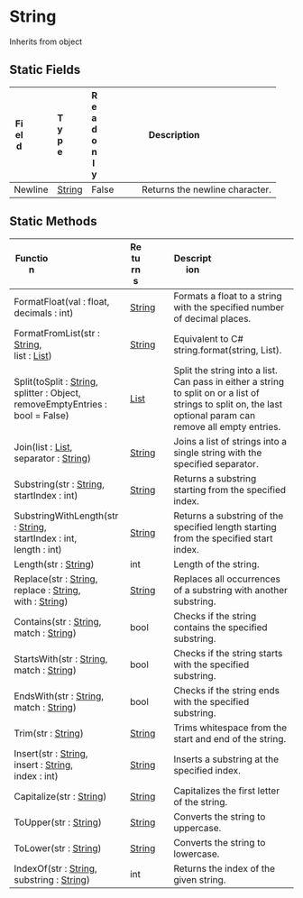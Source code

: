 # String
Inherits from object
## Static Fields
|<div style="width:30%">Field</div>|<div style="width:10%">Type</div>|<div style="width:10%">Readonly</div>|<div style="width:50%">Description</div>|
|---|---|---|---|
|Newline|[String](../static/String.md)|False|Returns the newline character.|
## Static Methods
|<div style="width:33%">Function</div>|<div style="width:33%">Returns</div>|<div style="width:33%">Description</div>|
|---|---|---|
|FormatFloat(val : float,<br/>decimals : int)|[String](../static/String.md)|Formats a float to a string with the specified number of decimal places.|
|FormatFromList(str : [String](../static/String.md),<br/>list : [List](../objects/List.md))|[String](../static/String.md)|Equivalent to C# string.format(string, List<string>).|
|Split(toSplit : [String](../static/String.md),<br/>splitter : Object,<br/>removeEmptyEntries : bool = False)|[List](../objects/List.md)|Split the string into a list. Can pass in either a string to split on or a list of strings to split on, the last optional param can remove all empty entries.|
|Join(list : [List](../objects/List.md),<br/>separator : [String](../static/String.md))|[String](../static/String.md)|Joins a list of strings into a single string with the specified separator.|
|Substring(str : [String](../static/String.md),<br/>startIndex : int)|[String](../static/String.md)|Returns a substring starting from the specified index.|
|SubstringWithLength(str : [String](../static/String.md),<br/>startIndex : int,<br/>length : int)|[String](../static/String.md)|Returns a substring of the specified length starting from the specified start index.|
|Length(str : [String](../static/String.md))|int|Length of the string.|
|Replace(str : [String](../static/String.md),<br/>replace : [String](../static/String.md),<br/>with : [String](../static/String.md))|[String](../static/String.md)|Replaces all occurrences of a substring with another substring.|
|Contains(str : [String](../static/String.md),<br/>match : [String](../static/String.md))|bool|Checks if the string contains the specified substring.|
|StartsWith(str : [String](../static/String.md),<br/>match : [String](../static/String.md))|bool|Checks if the string starts with the specified substring.|
|EndsWith(str : [String](../static/String.md),<br/>match : [String](../static/String.md))|bool|Checks if the string ends with the specified substring.|
|Trim(str : [String](../static/String.md))|[String](../static/String.md)|Trims whitespace from the start and end of the string.|
|Insert(str : [String](../static/String.md),<br/>insert : [String](../static/String.md),<br/>index : int)|[String](../static/String.md)|Inserts a substring at the specified index.|
|Capitalize(str : [String](../static/String.md))|[String](../static/String.md)|Capitalizes the first letter of the string.|
|ToUpper(str : [String](../static/String.md))|[String](../static/String.md)|Converts the string to uppercase.|
|ToLower(str : [String](../static/String.md))|[String](../static/String.md)|Converts the string to lowercase.|
|IndexOf(str : [String](../static/String.md),<br/>substring : [String](../static/String.md))|int|Returns the index of the given string.|
